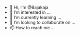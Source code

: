 - 👋 Hi, I’m @Bajakaja
- 👀 I’m interested in ...
- 🌱 I’m currently learning ...
- 💞️ I’m looking to collaborate on ...
- 📫 How to reach me ...

<!---
Bajakaja/Bajakaja is a ✨ special ✨ repository because its `README.md` (this file) appears on your GitHub profile.
You can click the Preview link to take a look at your changes.
--->
